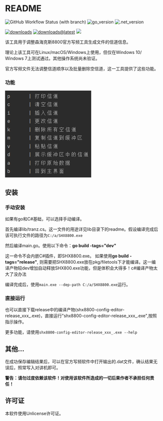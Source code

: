 # README
![GitHub Workflow Status (with branch)](https://img.shields.io/github/actions/workflow/status/SydneyOwl/shx8800-config-editor/build8800.yml?style=for-the-badge)
![go_version](https://img.shields.io/badge/Go-1.20.0-brightgreen?style=for-the-badge)
![.net_version](https://img.shields.io/badge/dotnet-7.0.400-brightgreen?style=for-the-badge)

[![downloads](https://img.shields.io/github/downloads/SydneyOwl/shx8800-config-editor/total)](https://github.com/SydneyOwl/shx8800-config-editor/releases?style=for-the-badge)
[![downloads@latest](https://img.shields.io/github/downloads/SydneyOwl/shx8800-config-editor/latest/total)](https://github.com/SydneyOwl/shx8800-config-editor/releases/latest?style=for-the-badge) 
![](https://img.shields.io/github/v/tag/sydneyowl/shx8800-config-editor?label=version&style=flat-square?style=for-the-badge) 

该工具用于调整森海克斯8800官方写频工具生成文件的信道信息。

理论上该工具可在Linux/macOS/Windows上使用，但仅在Windows 10/ Windows 7上测试通过。其他操作系统尚未验证。

官方写频文件无法调整信道顺序以及批量删除空信道，这一工具提供了这些功能。

### 功能

![image-20230812143556294](./md_assets/readme/image-20230812143556294.png)

## 安装

### 手动安装

如果有go和C#基础，可以选择手动编译。

首先编译lib/tranz.cs。这一文件的用途详见lib目录下的readme。假设编译完成后该可执行文件的路径为`C:/a/SHX8800.exe`

然后编译main.go。使用以下命令：**go build -tags="dev"** 

这一命令不会内嵌C#插件，即SHX8800.exe。 如果使用**go build -tags="release"**, 则需要把SHX8800.exe放在pkg/filetools下才能编译。这一编译产物较dev增加自动释放SHX800.exe功能，但是体积会大得多！c#编译产物太大了没办法

编译完成后，使用`main.exe --dep-path C:/a/SHX8800.exe`运行。

### 直接运行

也可以直接下载release中的编译产物(shx8800-config-editor-release_xxx_.exe)，直接运行"shx8800-config-editor-release_xxx_.exe",按照指示操作。

更多功能，请使用`shx8800-config-editor-release_xxx_.exe --help`

## 其他...

在成功保存编辑结果后，可以在官方写频软件中打开输出的.dat文件，确认结果无误后，照常写入对讲机即可。

**警告：请勿过度依赖该软件！对使用该软件所造成的一切后果作者不承担任何责任！**



## 许可证

本软件使用Unlicense许可证。